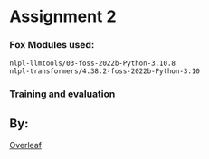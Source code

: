 # Assignment 2
### Fox Modules used:
```
nlpl-llmtools/03-foss-2022b-Python-3.10.8
nlpl-transformers/4.38.2-foss-2022b-Python-3.10
```

### Training and evaluation

## By:



[Overleaf](https://www.overleaf.com/read/shpppdjvstgz#04eec5)
